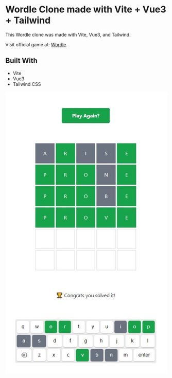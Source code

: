 # Wordle Clone made with Vite + Vue3 + Tailwind
This Wordle clone was made with Vite, Vue3, and Tailwind.


Visit official game at: [Wordle](https://jaimegonzalezjr.com/games/wordle).


## Built With 
* Vite
* Vue3
* Tailwind CSS

![Screenshot](https://github.com/lnsflive/WordleClone/blob/master/public/img/ss1.jpg)